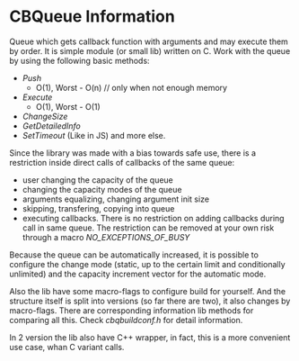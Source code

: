 # CBQueue Information
Queue which gets callback function with arguments and may execute them by order.
It is simple module (or small lib) written on C. Work with the queue by using the following basic methods:
* *Push*
  * O(1),  Worst - O(n)  // only when not enough memory
* *Execute*
  * O(1),  Worst - O(1)
* *ChangeSize*
* *GetDetailedInfo*
* *SetTimeout* (Like in JS)
and more else.

Since the library was made with a bias towards safe use, there is a restriction
inside direct calls of callbacks of the same queue:
 * user changing the capacity of the queue
 * changing the capacity modes of the queue
 * arguments equalizing, changing argument init size
 * skipping, transfering, copying into queue
 * executing callbacks.
There is no restriction on adding callbacks during call in same queue.
The restriction can be removed at your own risk through a macro *NO_EXCEPTIONS_OF_BUSY*

Because the queue can be automatically increased, it is possible to configure the change mode 
(static, up to the certain limit and conditionally unlimited) and the capacity increment vector for the automatic mode.

Also the lib have some macro-flags to configure build for yourself. And the structure itself is split into versions
(so far there are two), it also changes by macro-flags. There are corresponding information lib methods for comparing all this.
Check *cbqbuildconf.h* for detail information.

In 2 version the lib also have C++ wrapper, in fact, this is a more convenient use case, whan C variant calls.
